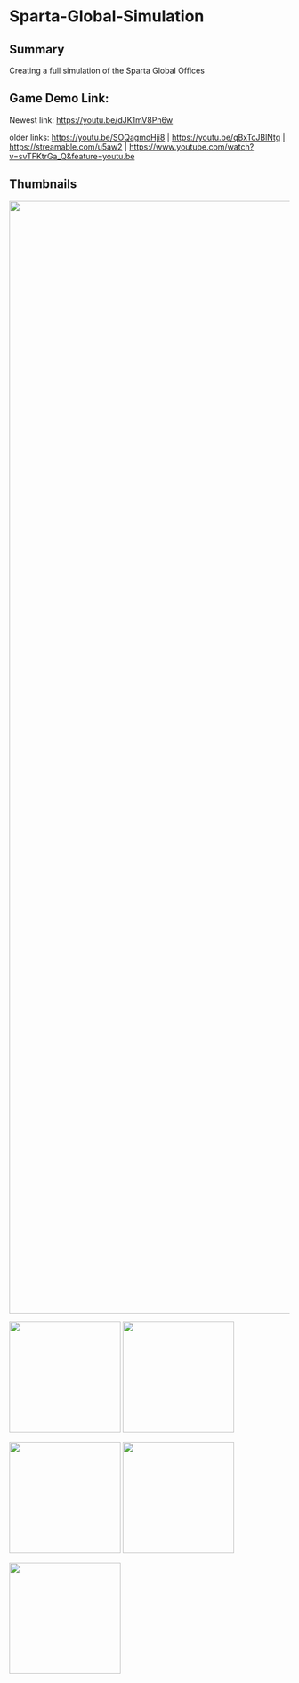 # Sparta-Global-Simulation

## Summary
Creating a full simulation of the Sparta Global Offices

## Game Demo Link:

Newest link:
https://youtu.be/dJK1mV8Pn6w



older links:
https://youtu.be/SOQagmoHji8 | 
https://youtu.be/qBxTcJBlNtg | 
https://streamable.com/u5aw2 | 
https://www.youtube.com/watch?v=svTFKtrGa_Q&feature=youtu.be
  
## Thumbnails
  
  <img src= "https://i.imgur.com/Pglmu0b.jpg" width= "2000">
  
  <img src= "https://i.imgur.com/J18kxS5.jpg" width= "200"> <img src= "https://i.imgur.com/ME1hHR3.png" width= "200">
  
  <img src= "https://i.imgur.com/CA4cP0g.jpg" width= "200"> <img src= "https://i.imgur.com/ZvmNGyG.png" width= "200">
  
  <img src= "https://i.imgur.com/shzHsef.png" width= "200">
